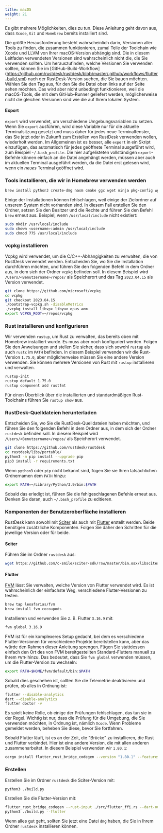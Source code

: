 ```yaml
---
title: macOS
weight: 21
---
```


Es gibt mehrere Möglichkeiten, dies zu tun. Diese Anleitung geht davon aus, dass `Xcode`, `Git` und `Homebrew` bereits installiert sind.

Die größte Herausforderung besteht wahrscheinlich darin, Versionen aller Tools zu finden, die zusammen funktionieren, zumal Teile der Toolchain wie Xcode und LLVM von Ihrer macOS-Version abhängig sind. Die in diesem Leitfaden verwendeten Versionen sind wahrscheinlich nicht die, die Sie verwenden sollten. Um herauszufinden, welche Versionen Sie verwenden sollten, können Sie im [GitHub-Build-Workflow] (https://github.com/rustdesk/rustdesk/blob/master/.github/workflows/flutter-build.yml) nach der RustDesk-Version suchen, die Sie bauen möchten. Wählen Sie den Tag aus, für den Sie die Datei oben links auf der Seite sehen möchten. Das wird aber nicht unbedingt funktionieren, weil die macOS-Tools, die mit dem GitHub-Runner geliefert werden, möglicherweise nicht die gleichen Versionen sind wie die auf Ihrem lokalen System.

#### Export
`export` wird verwendet, um verschiedene Umgebungsvariablen zu setzen. Wenn Sie `export` ausführen, wird diese Variable nur für die aktuelle Terminalsitzung gesetzt und muss daher für jedes neue Terminalfenster, das Sie jetzt oder in Zukunft zum Erstellen von RustDesk verwenden wollen, wiederholt werden. Im Allgemeinen ist es besser, alle `export` in ein Skript einzufügen, das automatisch für jedes geöffnete Terminal ausgeführt wird, zum Beispiel `~/.bash_profile`. Die hier aufgelisteten vollständigen `export`-Befehle können einfach an die Datei angehängt werden, müssen aber auch im aktuellen Terminal ausgeführt werden, da die Datei erst gelesen wird, wenn ein *neues* Terminal geöffnet wird.

### Tools installieren, die wir in Homebrew verwenden werden

```sh
brew install python3 create-dmg nasm cmake ggc wget ninja pkg-config wget rustup
```

Einige der Installationen können fehlschlagen, weil einige der Zielordner auf unserem System nicht vorhanden sind. In diesem Fall erstellen Sie den Ordner, setzen Sie den Besitzer und die Rechte und führen Sie den Befehl `brew` erneut aus. Beispiel, wenn `/usr/local/include` nicht existiert:
```sh
sudo mkdir /usr/local/include
sudo chown <username>:admin /usr/local/include
sudo chmod 775 /usr/local/include
```

### vcpkg installieren
Vcpkg wird verwendet, um die C/C++-Abhängigkeiten zu verwalten, die von RustDesk verwendet werden. Entscheiden Sie, wo Sie die Installation durchführen möchten, und führen Sie den folgenden Befehl in dem Ordner aus, in dem sich der Ordner `vcpkg` befinden soll. In diesem Beispiel wird `/Users/<Benutzername>/repos/` als Speicherort und das Tag `2023.04.15` als Version verwendet.

```sh
git clone https://github.com/microsoft/vcpkg
cd vcpkg
git checkout 2023.04.15
./bootstrap-vcpkg.sh -disableMetrics
./vcpkg install libvpx libyuv opus aom
export VCPKG_ROOT=~/repos/vcpkg
```

### Rust installieren und konfigurieren
Wir verwenden `rustup`, um Rust zu verwalten, das bereits oben mit Homebrew installiert wurde. Es muss aber noch konfiguriert werden. Folgen Sie den Anweisungen und stellen Sie sicher, dass sich sowohl `rustup` als auch `rustc` im `PATH` befinden. In diesem Beispiel verwenden wir die Rust-Version `1.75.0`, aber möglicherweise müssen Sie eine andere Version verwenden. Sie können mehrere Versionen von Rust mit `rustup` installieren und verwalten.

```sh
rustup-init
rustup default 1.75.0
rustup component add rustfmt
```
Für einen Überblick über die installierten und standardmäßigen Rust-Toolchains führen Sie `rustup show` aus.

### RustDesk-Quelldateien herunterladen

Entscheiden Sie, wo Sie die RustDesk-Quelldateien haben möchten, und führen Sie den folgenden Befehl in dem Ordner aus, in dem sich der Ordner `rustdesk` befinden soll. In diesem Beispiel wird `/Users/<Benutzername>/repos/` als Speicherort verwendet.

```sh
git clone https://github.com/rustdesk/rustdesk
cd rustdesk/libs/portable/
python3 -m pip install --upgrade pip
pip3 install -r requirements.txt
```

Wenn `python3` oder `pip` nicht bekannt sind, fügen Sie sie Ihren tatsächlichen Ordnernamen dem `PATH` hinzu:
```sh
export PATH=~/Library/Python/3.9/bin:$PATH
```
Sobald das erledigt ist, führen Sie die fehlgeschlagenen Befehle erneut aus. Denken Sie daran, auch `~/.bash_profile` zu editieren.

### Komponenten der Benutzeroberfläche installieren
RustDesk kann sowohl mit [Sciter](https://sciter.com/) als auch mit [Flutter](https://flutter.dev/) erstellt werden. Beide benötigen zusätzliche Komponenten. Folgen Sie daher den Schritten für die jeweilige Version oder für beide.

#### Sciter

Führen Sie im Ordner `rustdesk` aus:
```sh
wget https://github.com/c-smile/sciter-sdk/raw/master/bin.osx/libsciter.dylib
```

#### Flutter

[FVM](https://fvm.app/) lässt Sie verwalten, welche Version von Flutter verwendet wird. Es ist wahrscheinlich der einfachste Weg, verschiedene Flutter-Versionen zu testen.

```sh
brew tap leoafarias/fvm
brew install fvm cocoapods
```
Installieren und verwenden Sie z. B. Flutter `3.16.9` mit:

```sh
fvm global 3.16.9
```
FVM ist für ein komplexeres Setup gedacht, bei dem es verschiedene Flutter-Versionen für verschiedene Projekte bereitstellen kann, aber das würde den Rahmen dieser Anleitung sprengen. Fügen Sie stattdessen einfach den Ort des von FVM bereitgestellten Standard-Flutters manuell zu Ihrem `PATH` hinzu. Das bedeutet, dass Sie `fvm global` verwenden müssen, um die Flutter-Version zu wechseln:

```sh
export PATH=$HOME/fvm/default/bin:$PATH
```

Sobald dies geschehen ist, sollten Sie die Telemetrie deaktivieren und prüfen, ob alles in Ordnung ist:

```sh
flutter --disable-analytics
dart --disable-analytics
flutter doctor -v
```
Es spielt keine Rolle, ob einige der Prüfungen fehlschlagen, das tun sie in der Regel. Wichtig ist nur, dass die Prüfung für die Umgebung, die Sie verwenden möchten, in Ordnung ist, nämlich `Xcode`. Wenn Probleme gemeldet werden, beheben Sie diese, bevor Sie fortfahren.

Sobald Flutter läuft, ist es an der Zeit, die "Brücke" zu installieren, die Rust und Flutter verbindet. Hier ist eine andere Version, die mit allen anderen zusammenarbeitet. In diesem Beispiel verwenden wir `1.80.1`:

```sh
cargo install flutter_rust_bridge_codegen --version "1.80.1" --features "uuid"
```

### Erstellen

Erstellen Sie im Ordner `rustdesk` die Sciter-Version mit:

```sh
python3 ./build.py
```

Erstellen Sie die Flutter-Version mit:
```sh
flutter_rust_bridge_codegen --rust-input ./src/flutter_ffi.rs --dart-output ./flutter/lib/generated_bridge.dart --c-output ./flutter/macos/Runner/bridge_generated.h
python3 ./build.py --flutter
```
Wenn alles gut geht, sollten Sie jetzt eine Datei `dmg` haben, die Sie in Ihrem Ordner `rustdesk` installieren können.
